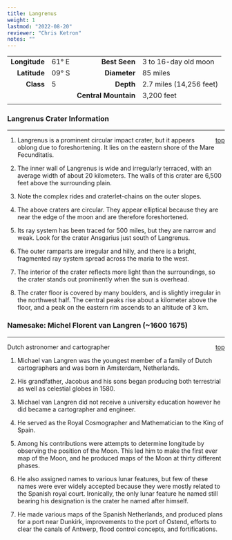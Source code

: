 ```yaml
---
title: Langrenus
weight: 1
lastmod: "2022-08-20"
reviewer: "Chris Ketron"
notes: ""
---
```


|               |           |                      |                         |
| ------------: | :-------- | -------------------: | :---------------------- |
| **Longitude** | 61&deg; E |        **Best Seen** | 3 to 16-day old moon    |
|  **Latitude** | 09&deg; S |         **Diameter** | 85 miles                |
|     **Class** | 5         |            **Depth** | 2.7 miles (14,256 feet) |
|               |           | **Central Mountain** | 3,200 feet              |
|               |           |                      |                         |

### Langrenus Crater Information

---
<span style='float:right;'>[top](#)</span>

1.  Langrenus is a prominent circular impact crater, but it appears oblong due to foreshortening. It lies on the eastern shore of the Mare Fecunditatis.

2.  The inner wall of Langrenus is wide and irregularly terraced, with an average width of about 20 kilometers. The walls of this crater are 6,500 feet above the surrounding plain.

3.  Note the complex rides and craterlet-chains on the outer slopes.

4.  The above craters are circular. They appear elliptical because they are near the edge of the moon and are therefore foreshortened.

5.  Its ray system has been traced for 500 miles, but they are narrow and weak. Look for the crater Ansgarius just south of Langrenus.

6.  The outer ramparts are irregular and hilly, and there is a bright, fragmented ray system spread across the maria to the west.

7.  The interior of the crater reflects more light than the surroundings, so the crater stands out prominently when the sun is overhead.

8.  The crater floor is covered by many boulders, and is slightly irregular in the northwest half. The central peaks rise about a kilometer above the floor, and a peak on the eastern rim ascends to an altitude of 3 km.

### Namesake: Michel Florent van Langren (~1600 1675)

---
<span style='float:right;'>[top](#)</span>

Dutch astronomer and cartographer

1. Michael van Langren was the youngest member of a family of Dutch cartographers and was born in Amsterdam, Netherlands.

2. His grandfather, Jacobus and his sons began producing both terrestrial as well as celestial globes in 1580.

3. Michael van Langren did not receive a university education however he did became a cartographer and engineer.

4. He served as the Royal Cosmographer and Mathematician to the King of Spain.

5.  Among his contributions were attempts to determine longitude by observing the position of the Moon. This led him to make the first ever map of the Moon, and he produced maps of the Moon at thirty different phases.

6.  He also assigned names to various lunar features, but few of these names were ever widely accepted because they were mostly related to the Spanish royal court. Ironically, the only lunar feature he named still bearing his designation is the crater he named after himself.

7.  He made various maps of the Spanish Netherlands, and produced plans for a port near Dunkirk, improvements to the port of Ostend, efforts to clear the canals of Antwerp, flood control concepts, and fortifications.
